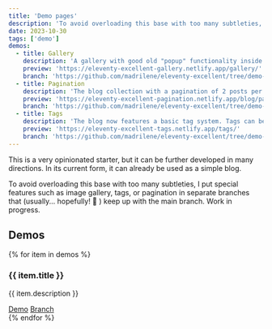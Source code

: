 ```yaml
---
title: 'Demo pages'
description: 'To avoid overloading this base with too many subtleties, I store special features in separate branches that (usually) keep up with the main branch.'
date: 2023-10-30
tags: ['demo']
demos:
  - title: Gallery
    description: 'A gallery with good old "popup" functionality inside a dialog element, a new image shortcode that links directly to the image with its original dimensions, and a regular loop over images.'
    preview: 'https://eleventy-excellent-gallery.netlify.app/gallery/'
    branch: 'https://github.com/madrilene/eleventy-excellent/tree/demo-gallery'
  - title: Pagination
    description: 'The blog collection with a pagination of 2 posts per page. To work with visual current page indication, :has() pseudo-class support is required.'
    preview: 'https://eleventy-excellent-pagination.netlify.app/blog/page-1/'
    branch: 'https://github.com/madrilene/eleventy-excellent/tree/demo-pagination'
  - title: Tags
    description: 'The blog now features a basic tag system. Tags can be stored in front matter, as a YAML list or as an array.'
    preview: 'https://eleventy-excellent-tags.netlify.app/tags/'
    branch: 'https://github.com/madrilene/eleventy-excellent/tree/demo-tags'
---
```


This is a very opinionated starter, but it can be further developed in many directions. In its current form, it can already be used as a simple blog.

To avoid overloading this base with too many subtleties, I put special features such as image gallery, tags, or pagination in separate branches that (usually... hopefully! 🫣 ) keep up with the main branch.
Work in progress.

## Demos

{% for item in demos %}

<article class="flow my-m-l">
   <h3>{{ item.title }}</h3>
   <p>{{ item.description }}
   <div class="cluster">
   <a class="button" href="{{ item.preview }}">Demo</a>
   <a class="button" href="{{ item.branch }}">Branch</a>
   </div>
</article>
{% endfor %}
